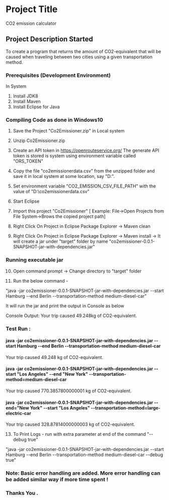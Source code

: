 # Project Title

CO2 emission calculator

## Project Description Started

To create a program that returns the amount of CO2-equivalent that will be caused when traveling between two cities using
a given transportation method.

### Prerequisites (Development Environment)

In System 

1. Install JDK8
2. Install Maven 
3. Install Eclipse for Java 


### Compiling Code as done in Windows10

1. Save the Project "Co2Emissioner.zip" in Local system
2. Unzip Co2Emissioner.zip
3. Create an API token in https://openrouteservice.org/ 
   The generate API token is stored is system using environment variable called "ORS_TOKEN"
4. Copy the file "co2emissionerdata.csv" from the unzipped folder and save it in local system at some location, say "D:\".
5. Set environment variable "CO2_EMISSION_CSV_FILE_PATH" with the value of "D:\co2emissionerdata.csv"

6. Start Eclipse
7. Import this project "Co2Emissioner" [ Example:  File->Open Projects from File System->Brows the copied project path]
8. Right Click On Project in Eclipse Package Explorer -> Maven clean
9. Right Click On Project in Eclipse Package Explorer -> Maven install
   -> It will create a jar under "target" folder by name "co2emissioner-0.0.1-SNAPSHOT-jar-with-dependencies.jar"

### Running executable jar
   
10. Open command prompt -> Change directory to "target" folder

11. Run the below command -

"java -jar co2emissioner-0.0.1-SNAPSHOT-jar-with-dependencies.jar --start Hamburg --end Berlin --transportation-method medium-diesel-car"

It will run the jar and print the output in Console as below 

Console Output:  Your trip caused 49.248kg of CO2-equivalent.

### Test Run : 

#### java -jar co2emissioner-0.0.1-SNAPSHOT-jar-with-dependencies.jar --start Hamburg --end Berlin --transportation-method medium-diesel-car

 Your trip caused 49.248 kg of CO2-equivalent.


#### java -jar co2emissioner-0.0.1-SNAPSHOT-jar-with-dependencies.jar --start "Los Angeles" --end "New York" --transportation-method=medium-diesel-car

 Your trip caused 770.3857800000001 kg of CO2-equivalent.


#### java -jar co2emissioner-0.0.1-SNAPSHOT-jar-with-dependencies.jar --end="New York" --start "Los Angeles" --transportation-method=large-electric-car

 Your trip caused 328.87814000000003 kg of CO2-equivalent.


13.  To Print Logs - run with extra parameter at end of the command "--debug true"  

"java -jar co2emissioner-0.0.1-SNAPSHOT-jar-with-dependencies.jar --start Hamburg --end Berlin --transportation-method medium-diesel-car --debug true"
   
  
### Note: Basic error handling are added. More error handling can be added similar way if more time spent !

### Thanks You . 